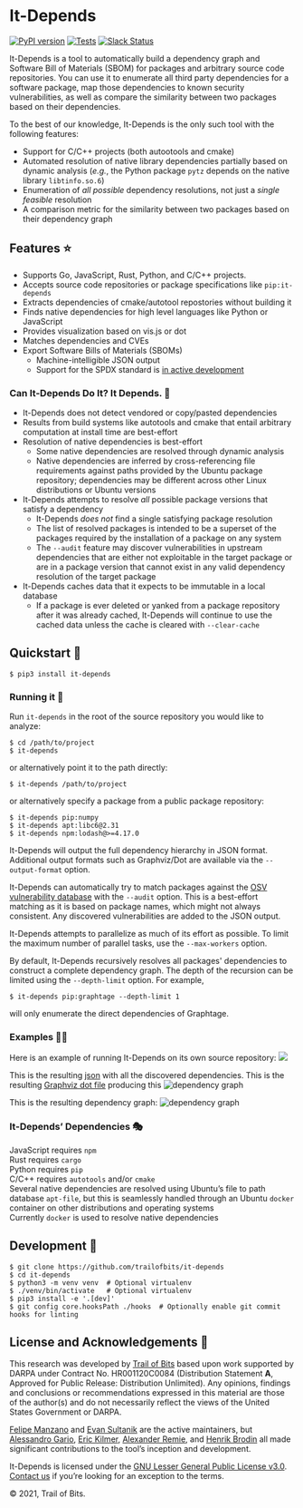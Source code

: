 
# It-Depends
[![PyPI version](https://badge.fury.io/py/it-depends.svg)](https://badge.fury.io/py/it-depends)
[![Tests](https://github.com/trailofbits/it-depends/workflows/tests/badge.svg?branch=master)](https://github.com/trailofbits/it-depends/actions)
[![Slack Status](https://empireslacking.herokuapp.com/badge.svg)](https://empireslacking.herokuapp.com)

It-Depends is a tool to automatically build a dependency graph and Software Bill of Materials (SBOM) for packages and arbitrary source code repositories. You can use it to enumerate all third party dependencies for a software package, map those dependencies to known security vulnerabilities, as well as compare the similarity between two packages based on their dependencies.

To the best of our knowledge, It-Depends is the only such tool with the following features:
  * Support for C/C++ projects (both autootools and cmake)
  * Automated resolution of native library dependencies partially based on dynamic analysis (_e.g._, the Python package `pytz` depends on the native library `libtinfo.so.6`)
  * Enumeration of _all possible_ dependency resolutions, not just a _single feasible_ resolution
  * A comparison metric for the similarity between two packages based on their dependency graph

## Features ⭐
 * Supports Go, JavaScript, Rust, Python, and C/C++ projects.
 * Accepts source code repositories or package specifications like `pip:it-depends`
 * Extracts dependencies of cmake/autotool repostories without building it
 * Finds native dependencies for high level languages like Python or JavaScript
 * Provides visualization based on vis.js or dot
 * Matches dependencies and CVEs
 * Export Software Bills of Materials (SBOMs)
   * Machine-intelligible JSON output
   * Support for the SPDX standard is [in active development](https://github.com/trailofbits/it-depends/tree/dev/spdx)

### Can It-Depends Do It? It Depends. 🍋
 * It-Depends does not detect vendored or copy/pasted dependencies
 * Results from build systems like autotools and cmake that entail arbitrary computation at install time are 
   best-effort
 * Resolution of native dependencies is best-effort
   * Some native dependencies are resolved through dynamic analysis
   * Native dependencies are inferred by cross-referencing file requirements against paths provided by the Ubuntu 
     package repository; dependencies may be different across other Linux distributions or Ubuntu versions
 * It-Depends attempts to resolve *all* possible package versions that satisfy a dependency
   * It-Depends *does not* find a single satisfying package resolution
   * The list of resolved packages is intended to be a superset of the packages required by the installation of
     a package on any system
   * The `--audit` feature may discover vulnerabilities in upstream dependencies that are either not exploitable in the 
     target package or are in a package version that cannot exist in any valid dependency resolution of the target
     package
 * It-Depends caches data that it expects to be immutable in a local database
   * If a package is ever deleted or yanked from a package repository after it was already cached, It-Depends will 
     continue to use the cached data unless the cache is cleared with `--clear-cache`


## Quickstart 🚀
```commandline
$ pip3 install it-depends
```

### Running it 🏃
Run `it-depends` in the root of the source repository you would like to analyze:
```console
$ cd /path/to/project
$ it-depends
```
or alternatively point it to the path directly:
```console
$ it-depends /path/to/project
```
or alternatively specify a package from a public package repository:
```console
$ it-depends pip:numpy
$ it-depends apt:libc6@2.31
$ it-depends npm:lodash@>=4.17.0
```

It-Depends will output the full dependency hierarchy in JSON format. Additional output formats such
as Graphviz/Dot are available via the `--output-format` option.

It-Depends can automatically try to match packages against the [OSV vulnerability database](https://osv.dev/) with the
`--audit` option. This is a best-effort matching as it is based on package names, which might not always consistent.
Any discovered vulnerabilities are added to the JSON output.

It-Depends attempts to parallelize as much of its effort as possible. To limit the maximum number of parallel tasks, use
the `--max-workers` option.

By default, It-Depends recursively resolves all packages' dependencies to construct a complete dependency graph. The
depth of the recursion can be limited using the `--depth-limit` option. For example,
```console
$ it-depends pip:graphtage --depth-limit 1
```
will only enumerate the direct dependencies of Graphtage.

### Examples 🧑‍🏫

Here is an example of running It-Depends on its own source repository:
![](https://gist.githubusercontent.com/feliam/e906ce723333b2b55237a71c4028559e/raw/e60f46c35b215a73a37a1d1ce3bb43eaead76af4/it-depends-demo.svg?sanitize=1)

This is the resulting [json](https://gist.github.com/feliam/2bdec76f7aa50602869059bfa14df156)
with all the discovered dependencies.
This is the resulting [Graphviz dot file](https://gist.github.com/feliam/275951f5788c23a477bc7cf758a32cc2)
producing this
![dependency graph](https://user-images.githubusercontent.com/1017522/116887041-33903b80-ac00-11eb-9288-f3d286231e47.png)

This is the resulting dependency graph:
![dependency graph](https://user-images.githubusercontent.com/1017522/126380710-0bf4fd66-0d2f-4cb1-a0ff-96fe715c4981.png)

### It-Depends’ Dependencies 🎭

JavaScript requires `npm`\
Rust requires `cargo`\
Python requires `pip`\
C/C++ requires `autotools` and/or `cmake`\
Several native dependencies are resolved using Ubuntu’s file to path database `apt-file`, but this is seamlessly
handled through an Ubuntu `docker` container on other distributions and operating systems\
Currently `docker` is used to resolve native dependencies

## Development 👷
```commandline
$ git clone https://github.com/trailofbits/it-depends
$ cd it-depends
$ python3 -m venv venv  # Optional virtualenv
$ ./venv/bin/activate   # Optional virtualenv
$ pip3 install -e '.[dev]'
$ git config core.hooksPath ./hooks  # Optionally enable git commit hooks for linting
```

## License and Acknowledgements 📃️

This research was developed by [Trail of Bits](https://www.trailofbits.com/) based upon work supported by DARPA under Contract No. HR001120C0084 (Distribution Statement **A**, Approved for Public Release: Distribution Unlimited).  Any opinions, findings and conclusions or recommendations expressed in this material are those of the author(s) and do not necessarily reflect the views of the United States Government or DARPA.

[Felipe Manzano](https://github.com/feliam) and [Evan Sultanik](https://github.com/ESultanik) are
the active maintainers, but [Alessandro Gario](https://github.com/alessandrogario),
[Eric Kilmer](https://github.com/ekilmer), [Alexander Remie](https://github.com/rmi7), and [Henrik Brodin](https://github.com/hbrodin) all made significant
contributions to the tool’s inception and development.

It-Depends is licensed under the [GNU Lesser General Public License v3.0](LICENSE). [Contact us](mailto:opensource@trailofbits.com) if you’re looking for an exception to the terms.

© 2021, Trail of Bits.
